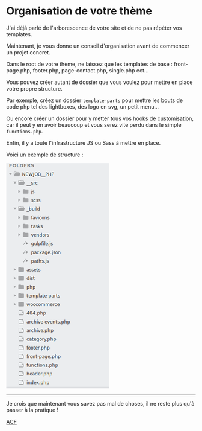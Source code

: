 # Organisation de votre thème

J'ai déjà parlé de l'arborescence de votre site et de ne pas répéter vos templates. 

Maintenant, je vous donne un conseil d'organisation avant de commencer un projet concret. 

Dans le root de votre thème, ne laissez que les templates de base : front-page.php, footer.php, page-contact.php, single.php ect...

Vous pouvez créer autant de dossier que vous voulez pour mettre en place votre propre structure. 

Par exemple, créez un dossier `template-parts` pour mettre les bouts de code php tel des lightboxes, des logo en svg, un petit menu... 

Ou encore créer un dossier pour y metter tous vos hooks de customisation, car il peut y en avoir beaucoup et vous serez vite perdu dans le simple `functions.php`. 


Enfin, il y a toute l'infrastructure JS ou Sass à mettre en place. 


Voici un exemple de structure :

![structurer son theme](../images/newjob.png)

----

Je crois que maintenant vous savez pas mal de choses, il ne reste plus qu'à passer à la pratique !

[ACF](../ACF/)
